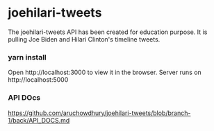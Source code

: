 # joehilari-tweets

The joehilari-tweets API has been created for education purpose. It is pulling Joe Biden and Hilari Clinton's timeline tweets.

### yarn install

Open http://localhost:3000 to view it in the browser.
Server runs on http://localhost:5000

### API DOcs

https://github.com/aruchowdhury/joehilari-tweets/blob/branch-1/back/API_DOCS.md
